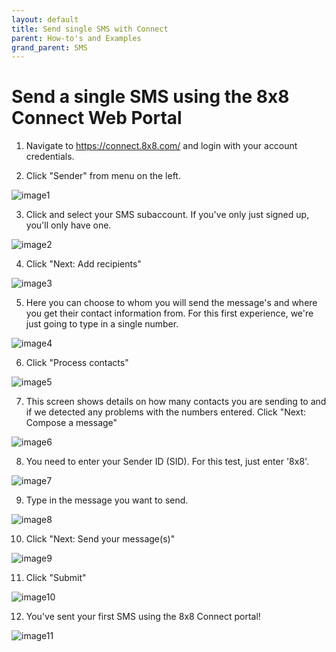 ```yaml
---
layout: default
title: Send single SMS with Connect
parent: How-to's and Examples
grand_parent: SMS
---
```


# Send a single SMS using the 8x8 Connect Web Portal

1. Navigate to https://connect.8x8.com/ and login with your account credentials.

2. Click "Sender" from menu on the left.

![image1](https://mlwrogers.github.io/cpaas-wiki/image_assets/connect/1stsms/image1.png)

3. Click and select your SMS subaccount. If you've only just signed up, you'll only have one.

![image2](https://mlwrogers.github.io/cpaas-wiki/image_assets/connect/1stsms/image6.png)

4. Click "Next: Add recipients"

![image3](https://mlwrogers.github.io/cpaas-wiki/image_assets/connect/1stsms/image7.png)

5. Here you can choose to whom you will send the message's and where you get their contact information from. For this first experience, we're just going to type in a single number.

![image4](https://mlwrogers.github.io/cpaas-wiki/image_assets/connect/1stsms/image9.png)

6. Click "Process contacts"

![image5](https://mlwrogers.github.io/cpaas-wiki/image_assets/connect/1stsms/image8.png)

7. This screen shows details on how many contacts you are sending to and if we detected any problems with the numbers entered. Click "Next: Compose a message"

![image6](https://mlwrogers.github.io/cpaas-wiki/image_assets/connect/1stsms/image5.png)

8. You need to enter your Sender ID (SID). For this test, just enter '8x8'.

![image7](https://mlwrogers.github.io/cpaas-wiki/image_assets/connect/1stsms/image4.png)

9. Type in the message you want to send.

![image8](https://mlwrogers.github.io/cpaas-wiki/image_assets/connect/1stsms/image10.png)

10. Click "Next: Send your message(s)"

![image9](https://mlwrogers.github.io/cpaas-wiki/image_assets/connect/1stsms/image11.png)

11. Click "Submit"

![image10](https://mlwrogers.github.io/cpaas-wiki/image_assets/connect/1stsms/image3.png)

12. You've sent your first SMS using the 8x8 Connect portal!

![image11](https://mlwrogers.github.io/cpaas-wiki/image_assets/connect/1stsms/image2.png)
